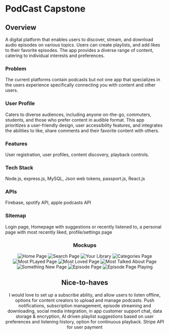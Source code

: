 # PodCast Capstone

## Overview
A digital platform that enables users to discover, stream, and download audio episodes on various topics. Users can create playlists, and add likes to their favorite episodes. The app provides a diverse range of content, catering to individual interests and preferences.

### Problem

The current platforms contain podcasts but not one app that specializes in the users experience specifically connecting you with content and other users.

### User Profile

Caters to diverse audiences, including anyone on-the-go, commuters, students, and those who prefer content in audible format. This app prioritizes a user-friendly design, user accessibility features, and integrates the abilities to like, share comments and their favorite content with others.

### Features

User registration, user profiles, content discovery, playback controls.


### Tech Stack

Node.js, express.js, MySQL,  Json web tokens, passport.js, React.js 

### APIs

Firebase, spotify API, apple podcasts API

### Sitemap

Login page, Homepage with suggestions or recently listened to, a personal page with most recently liked, profile/settings page
<SearchBar />
<Header />
<PodcastList />
<MediaPlayer />
<UserAuthentication />
<UserFavorites />
<UserSavedPlaylists />
<Footer />

### Mockups

![Home Page](./src/assests/HOMEPAGE.png)
![Search Page](./src/assests/SEARCH.png)
![Your Library](./src/assests/YOURLIBRARY.png)
![Categories Page](./src/assests/CATEGORIES.png)
![Most PLayed Page](./src/assests/MOSTPLAYED.png)
![Most Loved Page](./src/assests/MOSTLOVED.png)
![Most Talked About Page](./src/assests/MOSTTALKEDABOUT.png)
![Something New Page](./src/assests/SOMETHINGNEW.png)
![Episode Page](./src/assests/EPISODEPAGE.png)
![Episode Page Playing](./src/assests/PLAYEPISODE.png)


## Nice-to-haves

I would love to set up a subscribe ability, and allow users to listen offline, options for content creators to upload and manage podcasts. Push notifications, subscription management, episode streaming and downloading, social media integration,  in app customer support chat, data storage & encryption, AI driven playlist suggestions based on user preferences and listening history, option for continuous playback. Stripe API for user payment